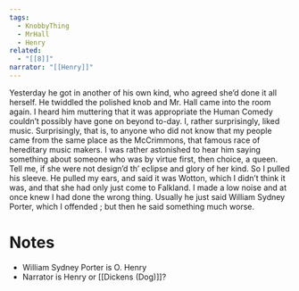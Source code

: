 ```yaml
---
tags:
  - KnobbyThing
  - MrHall
  - Henry
related:
  - "[[8]]"
narrator: "[[Henry]]"
---
```

Yesterday he got in another of his own kind, who agreed she’d done it all herself. He twiddled the polished knob and Mr. Hall came into the room again. I heard him muttering that it was appropriate the Human Comedy couldn’t possibly have gone on beyond to-day. I, rather surprisingly, liked music. Surprisingly, that is, to anyone who did not know that my people came from the same place as the McCrimmons, that famous race of hereditary music makers. I was rather astonished to hear him saying something about someone who was by virtue first, then choice, a queen. Tell me, if she were not design’d th’ eclipse and glory of her kind. So I pulled his sleeve. He pulled my ears, and said it was Wotton, which I didn’t think it was, and that she had only just come to Falkland. I made a low noise and at once knew I had done the wrong thing. Usually he just said William Sydney Porter, which I offended ; but then he said something much worse.

# Notes
- William Sydney Porter is O. Henry
- Narrator is Henry or [[Dickens (Dog)]]?

